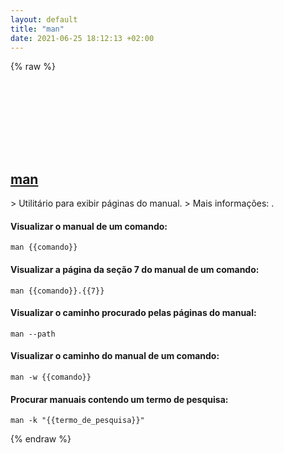 ```yaml
---
layout: default
title: "man"
date: 2021-06-25 18:12:13 +02:00
---
```

{% raw %}
<h2 id="man">
  <a href="/pt_br/common/man.html">man</a> <a href="#man"><svg class="icon">
    <use href="/assets/images/unicode_sprite.svg#link" />
  </svg></a>
</h2>
> Utilitário para exibir páginas do manual.
> Mais informações: <https://www.man7.org/linux/man-pages/man1/man.1.html>.

#### Visualizar o manual de um comando:
```shell
man {{comando}}
```
#### Visualizar a página da seção 7 do manual de um comando:
```shell
man {{comando}}.{{7}}
```
#### Visualizar o caminho procurado pelas páginas do manual:
```shell
man --path
```
#### Visualizar o caminho do manual de um comando:
```shell
man -w {{comando}}
```
#### Procurar manuais contendo um termo de pesquisa:
```shell
man -k "{{termo_de_pesquisa}}"
```
{% endraw %}